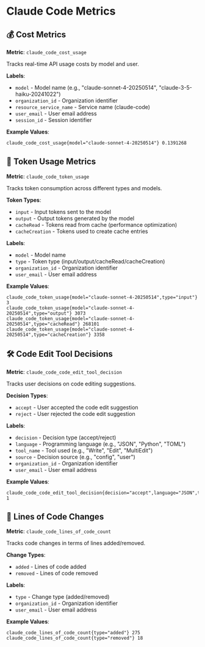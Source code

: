 # Claude Code Metrics

## 💰 Cost Metrics

**Metric**: `claude_code_cost_usage`

Tracks real-time API usage costs by model and user.

**Labels**:
- `model` - Model name (e.g., "claude-sonnet-4-20250514", "claude-3-5-haiku-20241022")
- `organization_id` - Organization identifier
- `resource_service_name` - Service name (claude-code)
- `user_email` - User email address
- `session_id` - Session identifier

**Example Values**:
```prometheus
claude_code_cost_usage{model="claude-sonnet-4-20250514"} 0.1391268
```

## 🔢 Token Usage Metrics

**Metric**: `claude_code_token_usage`

Tracks token consumption across different types and models.

**Token Types**:
- `input` - Input tokens sent to the model
- `output` - Output tokens generated by the model  
- `cacheRead` - Tokens read from cache (performance optimization)
- `cacheCreation` - Tokens used to create cache entries

**Labels**:
- `model` - Model name
- `type` - Token type (input/output/cacheRead/cacheCreation)
- `organization_id` - Organization identifier
- `user_email` - User email address

**Example Values**:
```prometheus
claude_code_token_usage{model="claude-sonnet-4-20250514",type="input"} 3
claude_code_token_usage{model="claude-sonnet-4-20250514",type="output"} 3073
claude_code_token_usage{model="claude-sonnet-4-20250514",type="cacheRead"} 268101
claude_code_token_usage{model="claude-sonnet-4-20250514",type="cacheCreation"} 3358
```

## 🛠️ Code Edit Tool Decisions

**Metric**: `claude_code_code_edit_tool_decision`

Tracks user decisions on code editing suggestions.

**Decision Types**:
- `accept` - User accepted the code edit suggestion
- `reject` - User rejected the code edit suggestion

**Labels**:
- `decision` - Decision type (accept/reject)
- `language` - Programming language (e.g., "JSON", "Python", "TOML")
- `tool_name` - Tool used (e.g., "Write", "Edit", "MultiEdit")
- `source` - Decision source (e.g., "config", "user")
- `organization_id` - Organization identifier
- `user_email` - User email address

**Example Values**:
```prometheus
claude_code_code_edit_tool_decision{decision="accept",language="JSON",tool_name="MultiEdit"} 1
```

## 📝 Lines of Code Changes

**Metric**: `claude_code_lines_of_code_count`

Tracks code changes in terms of lines added/removed.

**Change Types**:
- `added` - Lines of code added
- `removed` - Lines of code removed

**Labels**:
- `type` - Change type (added/removed)
- `organization_id` - Organization identifier
- `user_email` - User email address

**Example Values**:
```prometheus
claude_code_lines_of_code_count{type="added"} 275
claude_code_lines_of_code_count{type="removed"} 18
```